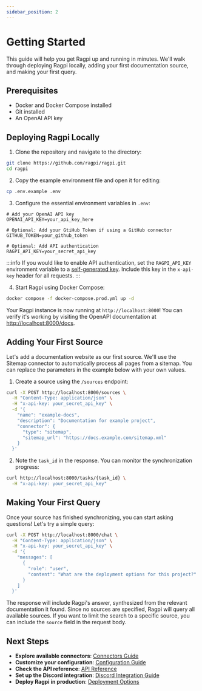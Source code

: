 ```yaml
---
sidebar_position: 2
---
```


# Getting Started

This guide will help you get Ragpi up and running in minutes. We'll walk through deploying Ragpi locally, adding your first documentation source, and making your first query.

## Prerequisites

- Docker and Docker Compose installed
- Git installed
- An OpenAI API key

## Deploying Ragpi Locally

1. Clone the repository and navigate to the directory:

```bash
git clone https://github.com/ragpi/ragpi.git
cd ragpi
```

2. Copy the example environment file and open it for editing:

```bash
cp .env.example .env
```

3. Configure the essential environment variables in `.env`:

```env
# Add your OpenAI API key
OPENAI_API_KEY=your_api_key_here

# Optional: Add your GtiHub Token if using a GitHub connector
GITHUB_TOKEN=your_github_token

# Optional: Add API authentication
RAGPI_API_KEY=your_secret_api_key
```

:::info
If you would like to enable API authentication, set the `RAGPI_API_KEY` environment variable to a [self-generated key](/configuration#generating-an-api-key). Include this key in the `x-api-key` header for all requests.
:::

4. Start Ragpi using Docker Compose:

```bash
docker compose -f docker-compose.prod.yml up -d
```

Your Ragpi instance is now running at `http://localhost:8000`! You can verify it's working by visiting the OpenAPI documentation at [http://localhost:8000/docs](http://localhost:8000/docs).

## Adding Your First Source

Let's add a documentation website as our first source. We'll use the Sitemap connector to automatically process all pages from a sitemap. You can replace the parameters in the example below with your own values.

1. Create a source using the `/sources` endpoint:

```bash
curl -X POST http://localhost:8000/sources \
  -H "Content-Type: application/json" \
  -H "x-api-key: your_secret_api_key" \
  -d '{
    "name": "example-docs",
    "description": "Documentation for example project",
    "connector": {
      "type": "sitemap",
      "sitemap_url": "https://docs.example.com/sitemap.xml"
    }
  }'
```

2. Note the `task_id` in the response. You can monitor the synchronization progress:

```bash
curl http://localhost:8000/tasks/{task_id} \
  -H "x-api-key: your_secret_api_key"
```

## Making Your First Query

Once your source has finished synchronizing, you can start asking questions! Let's try a simple query:

```bash
curl -X POST http://localhost:8000/chat \
  -H "Content-Type: application/json" \
  -H "x-api-key: your_secret_api_key" \
  -d '{
    "messages": [
      {
        "role": "user",
        "content": "What are the deployment options for this project?"
      }
    ]
  }'
```

The response will include Ragpi's answer, synthesized from the relevant documentation it found. Since no sources are specified, Ragpi will query all available sources. If you want to limit the search to a specific source, you can include the `source` field in the request body.

## Next Steps

- **Explore available connectors**: [Connectors Guide](/connectors)
- **Customize your configuration**: [Configuration Guide](/configuration)
- **Check the API reference**: [API Reference](/api)
- **Set up the Discord integration**: [Discord Integration Guide](/integrations/discord)
- **Deploy Ragpi in production**: [Deployment Options](/deployment)
